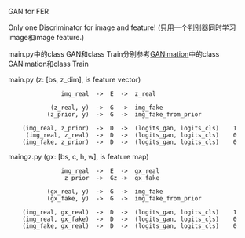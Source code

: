 GAN for FER

Only one Discriminator for image and feature!
(只用一个判别器同时学习image和image feature.)

main.py中的class GAN和class Train分别参考[GANimation](https://github.com/albertpumarola/GANimation)中的class GANimation和class Train


main.py (z: [bs, z_dim], is feature vector)

                   img_real  ->  E  ->  z_real

                (z_real, y)  ->  G  ->  img_fake
               (z_prior, y)  ->  G  ->  img_fake_from_prior
	
        (img_real, z_prior)  ->  D  ->  (logits_gan, logits_cls)    1
         (img_real, z_real)  ->  D  ->  (logits_gan, logits_cls)    0
        (img_fake, z_prior)  ->  D  ->  (logits_gan, logits_cls)    0




maingz.py (gx: [bs, c, h, w], is feature map)

                   img_real  ->  E  ->  gx_real
                    z_prior  ->  Gz ->  gx_fake

               (gx_real, y)  ->  G  ->  img_fake
               (gx_fake, y)  ->  G  ->  img_fake_from_prior

        (img_real, gx_real)  ->  D  ->  (logits_gan, logits_cls)    1
        (img_real, gx_fake)  ->  D  ->  (logits_gan, logits_cls)    0
        (img_fake, gx_real)  ->  D  ->  (logits_gan, logits_cls)    0

